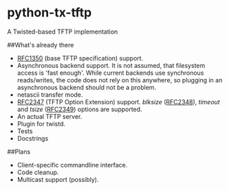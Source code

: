 python-tx-tftp
==
A Twisted-based TFTP implementation

##What's already there
 
 - [RFC1350](http://tools.ietf.org/html/rfc1350) (base TFTP specification) support.
 - Asynchronous backend support. It is not assumed, that filesystem access is 
 'fast enough'. While current backends use synchronous reads/writes, the code does
 not rely on this anywhere, so plugging in an asynchronous backend should not be
 a problem.
 - netascii transfer mode.
 - [RFC2347](http://tools.ietf.org/html/rfc2347) (TFTP Option
Extension) support. *blksize*
([RFC2348](http://tools.ietf.org/html/rfc2348)), *timeout* and *tsize*
([RFC2349](http://tools.ietf.org/html/rfc2349)) options are supported.
 - An actual TFTP server.
 - Plugin for twistd.
 - Tests
 - Docstrings

##Plans
 - Client-specific commandline interface.
 - Code cleanup.
 - Multicast support (possibly).
